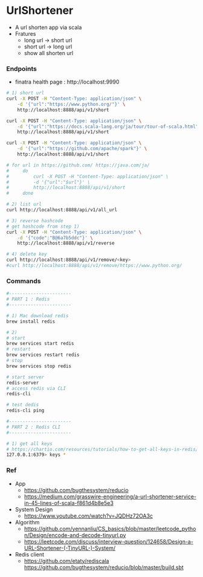 # UrlShortener
- A url shorten app via scala
- Fratures
    - long url -> short url
    - short url -> long url
    - show all shorten url

### Endpoints
- finatra health page : http://localhost:9990

```bash
# 1) short url
curl -X POST -H "Content-Type: application/json" \
    -d '{"url":"https://www.python.org/"}' \
    http://localhost:8888/api/v1/short

curl -X POST -H "Content-Type: application/json" \
    -d '{"url":"https://docs.scala-lang.org/ja/tour/tour-of-scala.html"}' \
    http://localhost:8888/api/v1/short

curl -X POST -H "Content-Type: application/json" \
    -d '{"url":"https://github.com/apache/spark"}' \
    http://localhost:8888/api/v1/short

# for url in https://github.com/ https://java.com/ja/
#     do
#         curl -X POST -H "Content-Type: application/json" \
#         -d '{"url":"$url"}' \
#         http://localhost:8888/api/v1/short
#     done

# 2) list url
curl http://localhost:8888/api/v1/all_url

# 3) reverse hashcode
# get hashcode from step 1)
curl -X POST -H "Content-Type: application/json" \
    -d '{"code":"B@6a7b5ddc"}' \
    http://localhost:8888/api/v1/reverse

# 4) delete key
curl http://localhost:8888/api/v1/remove/<key>
#curl http://localhost:8888/api/v1/remove/https://www.python.org/
```

### Commands
```bash
#-----------------------
# PART 1 : Redis
#-----------------------

# 1) Mac download redis
brew install redis

# 2)
# start 
brew services start redis
# restart
brew services restart redis
# stop
brew services stop redis

# start server
redis-server
# access redis via CLI
redis-cli

# test dedis
redis-cli ping

#-----------------------
# PART 2 : Redis CLI
#-----------------------

# 1) get all keys
# https://chartio.com/resources/tutorials/how-to-get-all-keys-in-redis/
127.0.0.1:6379> keys *
```

### Ref
- App
    - https://github.com/bugthesystem/reducio
    - https://medium.com/grasswire-engineering/a-url-shortener-service-in-45-lines-of-scala-f861d4b8e5e3
- System Design
    - https://www.youtube.com/watch?v=JQDHz72OA3c
- Algorithm
    - https://github.com/yennanliu/CS_basics/blob/master/leetcode_python/Design/encode-and-decode-tinyurl.py
    - https://leetcode.com/discuss/interview-question/124658/Design-a-URL-Shortener-(-TinyURL-)-System/
- Redis client
    - https://github.com/etaty/rediscala
         https://github.com/bugthesystem/reducio/blob/master/build.sbt
